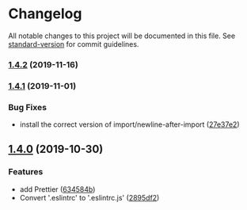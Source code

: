 # Changelog

All notable changes to this project will be documented in this file. See [standard-version](https://github.com/conventional-changelog/standard-version) for commit guidelines.

### [1.4.2](https://github.com/SandroMiguel/eslint-config-cecilia/compare/v1.4.1...v1.4.2) (2019-11-16)

### [1.4.1](https://github.com/SandroMiguel/eslint-config-cecilia/compare/v1.4.0...v1.4.1) (2019-11-01)


### Bug Fixes

* install the correct version of import/newline-after-import ([27e37e2](https://github.com/SandroMiguel/eslint-config-cecilia/commit/27e37e2d822abb7b5602c44ff400b74cd1489a55))

## [1.4.0](https://github.com/SandroMiguel/eslint-config-cecilia/compare/v1.1.0...v1.4.0) (2019-10-30)


### Features

* add Prettier ([634584b](https://github.com/SandroMiguel/eslint-config-cecilia/commit/634584bac851b183f1f52a93737e300fcb3f947d))
* Convert '.eslintrc' to '.eslintrc.js' ([2895df2](https://github.com/SandroMiguel/eslint-config-cecilia/commit/2895df259f92e1106d687ed458738abb2494de30))

